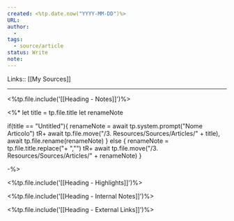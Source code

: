```yaml
---
created: <%tp.date.now("YYYY-MM-DD")%>
URL: 
author:
  - 
tags:
  - source/article
status: Write
note: 
---
```

Links:: [[My Sources]]

---
<%tp.file.include('[[Heading - Notes]]')%>

<%* 
let title = tp.file.title
let renameNote

if(title == "Untitled"){
	renameNote = await tp.system.prompt("Nome Articolo")
	tR+ await tp.file.move("/3. Resources/Sources/Articles/" + title), await tp.file.rename(renameNote)
} else {
	renameNote = tp.file.title.replace("+ ","")
	tR+ await tp.file.move("/3. Resources/Sources/Articles/" + renameNote)
}

-%>


<%tp.file.include('[[Heading - Highlights]]')%>

<%tp.file.include('[[Heading - Internal Notes]]')%>

<%tp.file.include('[[Heading - External Links]]')%>



